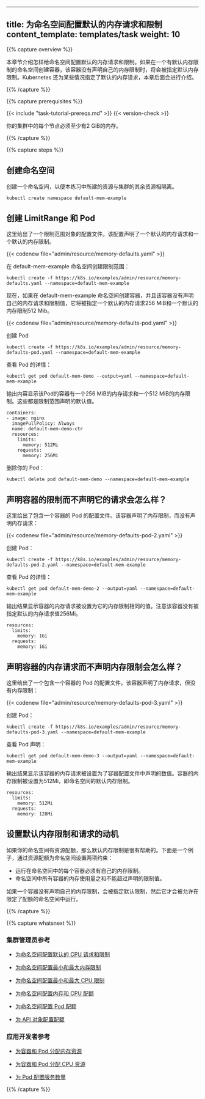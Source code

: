 <!--
---
title: Configure Default Memory Requests and Limits for a Namespace
content_template: templates/task
weight: 10
---
-->

---
title: 为命名空间配置默认的内存请求和限制
content_template: templates/task
weight: 10
---

{{% capture overview %}}

<!--
This page shows how to configure default memory requests and limits for a namespace.
If a Container is created in a namespace that has a default memory limit, and the Container
does not specify its own memory limit, then the Container is assigned the default memory limit.
Kubernetes assigns a default memory request under certain conditions that are explained later in this topic.
-->

本章节介绍怎样给命名空间配置默认的内存请求和限制。如果在一个有默认内存限制的命名空间创建容器，该容器没有声明自己的内存限制时，将会被指定默认内存限制。Kubernetes 还为某些情况指定了默认的内存请求，本章后面会进行介绍。

{{% /capture %}}

{{% capture prerequisites %}}

{{< include "task-tutorial-prereqs.md" >}} {{< version-check >}}

<!--
Each node in your cluster must have at least 2 GiB of memory.
-->

你的集群中的每个节点必须至少有2 GiB的内存。

{{% /capture %}}

{{% capture steps %}}

<!--
## Create a namespace
-->

## 创建命名空间

<!--
Create a namespace so that the resources you create in this exercise are
isolated from the rest of your cluster.
-->

创建一个命名空间，以便本练习中所建的资源与集群的其余资源相隔离。

```shell
kubectl create namespace default-mem-example
```

<!--
## Create a LimitRange and a Pod
-->

## 创建 LimitRange 和 Pod

<!--
Here's the configuration file for a LimitRange object. The configuration specifies
a default memory request and a default memory limit.
-->

这里给出了一个限制范围对象的配置文件。该配置声明了一个默认的内存请求和一个默认的内存限制。

{{< codenew file="admin/resource/memory-defaults.yaml" >}}

<!--
Create the LimitRange in the default-mem-example namespace:
-->

在 default-mem-example 命名空间创建限制范围：

```shell
kubectl create -f https://k8s.io/examples/admin/resource/memory-defaults.yaml --namespace=default-mem-example
```

<!--
Now if a Container is created in the default-mem-example namespace, and the
Container does not specify its own values for memory request and memory limit,
the Container is given a default memory request of 256 MiB and a default
memory limit of 512 MiB.

Here's the configuration file for a Pod that has one Container. The Container
does not specify a memory request and limit.
-->

现在，如果在 default-mem-example 命名空间创建容器，并且该容器没有声明自己的内存请求和限制值，它将被指定一个默认的内存请求256 MiB和一个默认的内存限制512 Mib。

{{< codenew file="admin/resource/memory-defaults-pod.yaml" >}}

<!--
Create the Pod.
-->

创建 Pod

```shell
kubectl create -f https://k8s.io/examples/admin/resource/memory-defaults-pod.yaml --namespace=default-mem-example
```

<!--
View detailed information about the Pod:
-->

查看 Pod 的详情：

```shell
kubectl get pod default-mem-demo --output=yaml --namespace=default-mem-example
```

<!--
The output shows that the Pod's Container has a memory request of 256 MiB and
a memory limit of 512 MiB. These are the default values specified by the LimitRange.
-->

输出内容显示该Pod的容器有一个256 MiB的内存请求和一个512 MiB的内存限制。这些都是限制范围声明的默认值。

```shell
containers:
- image: nginx
  imagePullPolicy: Always
  name: default-mem-demo-ctr
  resources:
    limits:
      memory: 512Mi
    requests:
      memory: 256Mi
```

<!--
Delete your Pod:
-->

删除你的 Pod：

```shell
kubectl delete pod default-mem-demo --namespace=default-mem-example
```

<!--
## What if you specify a Container's limit, but not its request?
-->

## 声明容器的限制而不声明它的请求会怎么样？

<!--
Here's the configuration file for a Pod that has one Container. The Container
specifies a memory limit, but not a request:
-->

这里给出了包含一个容器的 Pod 的配置文件。该容器声明了内存限制，而没有声明内存请求：

{{< codenew file="admin/resource/memory-defaults-pod-2.yaml" >}}

<!--
Create the Pod:
-->

创建 Pod：

```shell
kubectl create -f https://k8s.io/examples/admin/resource/memory-defaults-pod-2.yaml --namespace=default-mem-example
```

<!--
View detailed information about the Pod:
-->

查看 Pod 的详情：

```shell
kubectl get pod default-mem-demo-2 --output=yaml --namespace=default-mem-example
```

<!--
The output shows that the Container's memory request is set to match its memory limit.
Notice that the Container was not assigned the default memory request value of 256Mi.
-->

输出结果显示容器的内存请求被设置为它的内存限制相同的值。注意该容器没有被指定默认的内存请求值256Mi。

```
resources:
  limits:
    memory: 1Gi
  requests:
    memory: 1Gi
```

<!--
## What if you specify a Container's request, but not its limit?
-->

## 声明容器的内存请求而不声明内存限制会怎么样？

<!--
Here's the configuration file for a Pod that has one Container. The Container
specifies a memory request, but not a limit:
-->

这里给出了一个包含一个容器的 Pod 的配置文件。该容器声明了内存请求，但没有内存限制：

{{< codenew file="admin/resource/memory-defaults-pod-3.yaml" >}}

<!--
Create the Pod:
-->

创建 Pod：

```shell
kubectl create -f https://k8s.io/examples/admin/resource/memory-defaults-pod-3.yaml --namespace=default-mem-example
```

<!--
View the Pod's specification:
-->

查看 Pod 声明：

```shell
kubectl get pod default-mem-demo-3 --output=yaml --namespace=default-mem-example
```

<!--
The output shows that the Container's memory request is set to the value specified in the
Container's configuration file. The Container's memory limit is set to 512Mi, which is the
default memory limit for the namespace.
-->

输出结果显示该容器的内存请求被设置为了容器配置文件中声明的数值。容器的内存限制被设置为512Mi，即命名空间的默认内存限制。

```
resources:
  limits:
    memory: 512Mi
  requests:
    memory: 128Mi
```

<!--
## Motivation for default memory limits and requests
-->

## 设置默认内存限制和请求的动机

<!--
If your namespace has a resource quota,
it is helpful to have a default value in place for memory limit.
Here are two of the restrictions that a resource quota imposes on a namespace:
-->

如果你的命名空间有资源配额，那么默认内存限制是很有帮助的。下面是一个例子，通过资源配额为命名空间设置两项约束：

<!--
* Every Container that runs in the namespace must have its own memory limit.
* The total amount of memory used by all Containers in the namespace must not exceed a specified limit.
-->

* 运行在命名空间中的每个容器必须有自己的内存限制。
* 命名空间中所有容器的内存使用量之和不能超过声明的限制值。 

<!--
If a Container does not specify its own memory limit, it is given the default limit, and then
it can be allowed to run in a namespace that is restricted by a quota.
-->

如果一个容器没有声明自己的内存限制，会被指定默认限制，然后它才会被允许在限定了配额的命名空间中运行。

{{% /capture %}}

{{% capture whatsnext %}}

<!--
### For cluster administrators
-->

### 集群管理员参考

<!--
* [Configure Default CPU Requests and Limits for a Namespace](/docs/tasks/administer-cluster/cpu-default-namespace/)

* [Configure Minimum and Maximum Memory Constraints for a Namespace](/docs/tasks/administer-cluster/memory-constraint-namespace/)

* [Configure Minimum and Maximum CPU Constraints for a Namespace](/docs/tasks/administer-cluster/cpu-constraint-namespace/)

* [Configure Memory and CPU Quotas for a Namespace](/docs/tasks/administer-cluster/quota-memory-cpu-namespace/)

* [Configure a Pod Quota for a Namespace](/docs/tasks/administer-cluster/quota-pod-namespace/)

* [Configure Quotas for API Objects](/docs/tasks/administer-cluster/quota-api-object/)
-->

* [为命名空间配置默认的 CPU 请求和限制](/docs/tasks/administer-cluster/cpu-default-namespace/)

* [为命名空间配置最小和最大内存限制](/docs/tasks/administer-cluster/memory-constraint-namespace/)

* [为命名空间配置最小和最大 CPU 限制](/docs/tasks/administer-cluster/cpu-constraint-namespace/)

* [为命名空间配置内存和 CPU 配额](/docs/tasks/administer-cluster/quota-memory-cpu-namespace/)

* [为命名空间配置 Pod 配额](/docs/tasks/administer-cluster/quota-pod-namespace/)

* [为 API 对象配置配额](/docs/tasks/administer-cluster/quota-api-object/)

<!--
### For app developers
-->

### 应用开发者参考

<!--
* [Assign Memory Resources to Containers and Pods](/docs/tasks/configure-pod-container/assign-memory-resource/)

* [Assign CPU Resources to Containers and Pods](/docs/tasks/configure-pod-container/assign-cpu-resource/)

* [Configure Quality of Service for Pods](/docs/tasks/configure-pod-container/quality-service-pod/)
-->

* [为容器和 Pod 分配内存资源](/docs/tasks/configure-pod-container/assign-memory-resource/)

* [为容器和 Pod 分配 CPU 资源](/docs/tasks/configure-pod-container/assign-cpu-resource/)

* [为 Pod 配置服务数量](/docs/tasks/configure-pod-container/quality-service-pod/)

{{% /capture %}}


